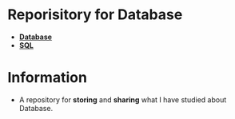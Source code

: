 # Reporisitory for Database
- [**Database**]()
- [**SQL**](https://github.com/TIBBOH17/Database/tree/42ea5be682a1894757ac388759bc48b8926b3b41/SQL)

# Information
- A repository for **storing** and **sharing** what I have studied about Database.
